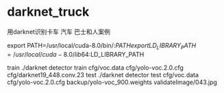 # darknet_truck
用darknet识别卡车 汽车 巴士和人案例

export PATH=/usr/local/cuda-8.0/bin/:$PATH
export LD_LIBRARY_PATH=/usr/local/cuda-8.0/lib64:$LD_LIBRARY_PATH

train
./darknet detector train cfg/voc.data cfg/yolo-voc.2.0.cfg cfg/darknet19_448.conv.23
test
./darknet detector test cfg/voc.data cfg/yolo-voc.2.0.cfg backup/yolo-voc_900.weights validateImage/043.jpg
